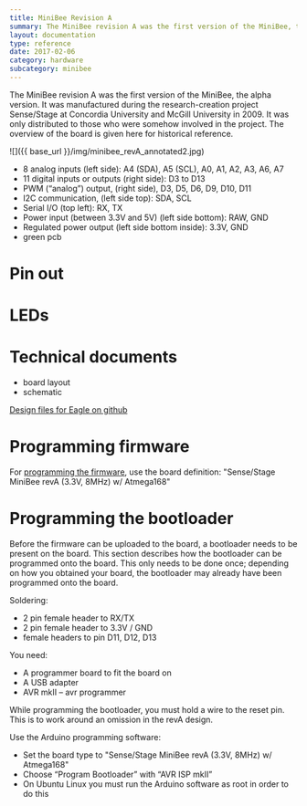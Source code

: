 ```yaml
---
title: MiniBee Revision A
summary: The MiniBee revision A was the first version of the MiniBee, the alpha version. It was manufactured during the research-creation project Sense/Stage at Concordia University and McGill University in 2009.
layout: documentation
type: reference
date: 2017-02-06
category: hardware
subcategory: minibee
---
```



The MiniBee revision A was the first version of the MiniBee, the alpha version. It was manufactured during the research-creation project Sense/Stage at Concordia University and McGill University in 2009. It was only distributed to those who were somehow involved in the project. The overview of the board is given here for historical reference.
    
![]({{ base_url }}/img/minibee_revA_annotated2.jpg)


* 8 analog inputs (left side): A4 (SDA), A5 (SCL), A0, A1, A2, A3, A6, A7
* 11 digital inputs or outputs (right side): D3 to D13
* PWM (“analog”) output, (right side), D3, D5, D6, D9, D10, D11
* I2C communication, (left side top): SDA, SCL
* Serial I/O (top left): RX, TX
* Power input (between 3.3V and 5V) (left side bottom): RAW, GND
* Regulated power output (left side bottom inside): 3.3V, GND
* green pcb

# Pin out


# LEDs


# Technical documents

* board layout
* schematic

[Design files for Eagle on github](https://github.com/sensestage/minibee_hardware/tree/master/minibee/revA)

# Programming firmware

For [programming the firmware]({{base_url}}/minibee/programming-firmware-with-arduino-ide), use the board definition: "Sense/Stage MiniBee revA (3.3V, 8MHz) w/ Atmega168"

# Programming the bootloader

Before the firmware can be uploaded to the board, a bootloader needs to be present on the board. This section describes how the bootloader can be programmed onto the board. This only needs to be done once; depending on how you obtained your board, the bootloader may already have been programmed onto the board.

Soldering:

* 2 pin female header to RX/TX
* 2 pin female header to 3.3V / GND
* female headers to pin D11, D12, D13

You need:

* A programmer board to fit the board on
* A USB adapter
* AVR mkII – avr programmer

While programming the bootloader, you must hold a wire to the reset pin. This is to work around an omission in the revA design.


Use the Arduino programming software:

* Set the board type to "Sense/Stage MiniBee revA (3.3V, 8MHz) w/ Atmega168"
* Choose “Program Bootloader” with “AVR ISP mkII”
* On Ubuntu Linux you must run the Arduino software as root in order to do this
